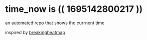 # time_now is (( 1695142800217 ))

an automated repo that shows the currnent time

inspired by [breakingheatmap](https://github.com/breakingheatmap/breakingheatmap)